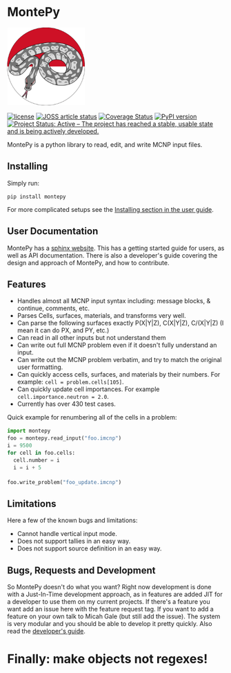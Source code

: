 # MontePy

<img src="https://raw.githubusercontent.com/idaholab/MontePy/develop/graphics/monty.svg" width="180" alt="MontePY: a cute snek on a red over white circle"/>

[![license](https://img.shields.io/github/license/idaholab/MontePy.svg)](https://github.com/idaholab/MontePy/blob/develop/LICENSE)
[![JOSS article status](https://joss.theoj.org/papers/e5b5dc8cea19605a1507dd4d420d5199/status.svg)](https://joss.theoj.org/papers/e5b5dc8cea19605a1507dd4d420d5199)
[![Coverage Status](https://coveralls.io/repos/github/idaholab/MontePy/badge.svg?branch=develop)](https://coveralls.io/github/idaholab/MontePy?branch=develop)
[![PyPI version](https://badge.fury.io/py/montepy.svg)](https://badge.fury.io/py/montepy)
[![Project Status: Active – The project has reached a stable, usable state and is being actively developed.](https://www.repostatus.org/badges/latest/active.svg)](https://www.repostatus.org/#active)

MontePy is a python library to read, edit, and write MCNP input files. 

## Installing

Simply run:

```
pip install montepy
```

For more complicated setups
see the [Installing section in the user guide](https://www.montepy.org/starting.html#installing).


## User Documentation

MontePy has a [sphinx website](https://www.montepy.org/). 
This has a getting started guide for users,
as well as API documentation. 
There is also a developer's guide covering the design and approach of MontePy, and how to contribute.

## Features
	
* Handles almost all MCNP input syntax including: message blocks, & continue, comments, etc.
* Parses Cells, surfaces, materials, and transforms very well.	
* Can parse the following surfaces exactly P(X|Y|Z), C(X|Y|Z), C/(X|Y|Z) (I mean it can do PX, and PY, etc.)
* Can read in all other inputs but not understand them	
* Can write out full MCNP problem even if it doesn't fully understand an input.	
* Can write out the MCNP problem verbatim, and try to match the original user formatting. 
* Can quickly access cells, surfaces, and materials by their numbers. For example: `cell = problem.cells[105]`.
* Can quickly update cell importances. For example `cell.importance.neutron = 2.0`.
* Currently has over 430 test cases.

 
Quick example for renumbering all of the cells in a problem:

```python
import montepy
foo = montepy.read_input("foo.imcnp")
i = 9500
for cell in foo.cells:
  cell.number = i
  i = i + 5
  
foo.write_problem("foo_update.imcnp")

```

## Limitations

Here a few of the known bugs and limitations:

	
* Cannot handle vertical input mode.
* Does not support tallies in an easy way.
* Does not support source definition in an easy way.
	
## Bugs, Requests and Development

So MontePy doesn't do what you want? Right now development is done with a  Just-In-Time development approach, as in features are added JIT for a developer to use them on my current projects. 
If there's a feature you want add an issue here with the feature request tag. 
If you want to add a feature on your own talk to Micah Gale (but still add the issue). 
The system is very modular and you should be able to develop it pretty quickly.
Also read the [developer's guide](https://www.montepy.org/developing.html).

 
# Finally: make objects not regexes!

